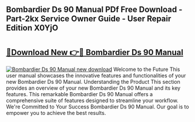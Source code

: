 ## Bombardier Ds 90 Manual PDf Free Download - Part-2kx Service Owner Guide - User Repair Edition X0YjO

# <h2><a href="http://bc813.oget.top/?id=Bombardier+Ds+90+Manual">🔗Download New 👉🔴 Bombardier Ds 90 Manual</a></h2>

[![Bombardier Ds 90 Manual new download](https://i.imgur.com/5g1atiW.png)](http://bc813.oget.top/?id=Bombardier+Ds+90+Manual)
Welcome to the Future This user manual showcases the innovative features and functionalities of your new Bombardier Ds 90 Manual. Understanding the Product This section provides an overview of your new Bombardier Ds 90 Manual and its key features. This remarkable Bombardier Ds 90 Manual offers a comprehensive suite of features designed to streamline your workflow. We're Committed to Your Success Bombardier Ds 90 Manual. Our goal is to empower you to achieve the best results.
